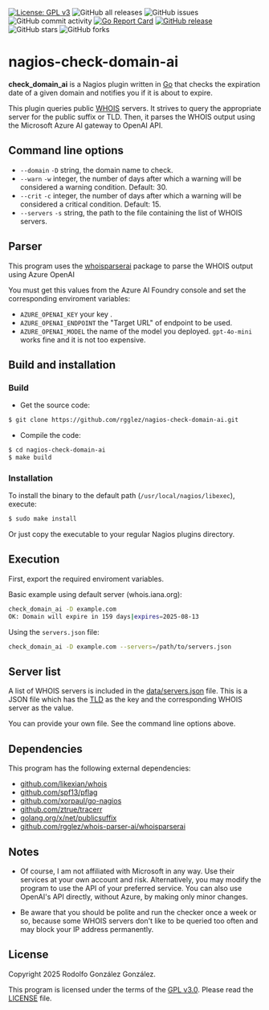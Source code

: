 [![License: GPL v3](https://img.shields.io/badge/License-GPLv3-blue.svg)](https://www.gnu.org/licenses/gpl-3.0)
![GitHub all releases](https://img.shields.io/github/downloads/rgglez/nagios-check-domain-ai/total)
![GitHub issues](https://img.shields.io/github/issues/rgglez/nagios-check-domain-ai)
![GitHub commit activity](https://img.shields.io/github/commit-activity/y/rgglez/nagios-check-domain-ai)
[![Go Report Card](https://goreportcard.com/badge/github.com/rgglez/nagios-check-domain-ai)](https://goreportcard.com/report/github.com/rgglez/nagios-check-domain-ai)
[![GitHub release](https://img.shields.io/github/release/rgglez/nagios-check-domain-ai.svg)](https://github.com/rgglez/nagios-check-domain-ai/releases/)
![GitHub stars](https://img.shields.io/github/stars/rgglez/nagios-check-domain-ai?style=social)
![GitHub forks](https://img.shields.io/github/forks/rgglez/nagios-check-domain-ai?style=social)

# nagios-check-domain-ai

**check_domain_ai** is a Nagios plugin written in [Go](https://go.dev/) that checks the expiration date of a given domain and notifies you if it is about to expire.

This plugin queries public [WHOIS](https://www.rfc-editor.org/rfc/rfc3912.txt) servers. It strives to query the appropriate server for the public suffix or TLD. Then, it parses the WHOIS output using the Microsoft Azure AI gateway to OpenAI API.

## Command line options

* `--domain` `-D` string, the domain name to check.
* `--warn` `-w` integer, the number of days after which a warning will be considered a warning condition. Default: 30.
* `--crit` `-c` integer, the number of days after which a warning will be considered a critical condition. Default: 15.
* `--servers` `-s` string, the path to the file containing the list of WHOIS servers.

## Parser

This program uses the [whoisparserai](github.com/rgglez/whois-parser-ai/whoisparserai) package to parse the WHOIS output using Azure OpenAI

You must get this values from the Azure AI Foundry console and set the corresponding enviroment variables:

* `AZURE_OPENAI_KEY` your key .
* `AZURE_OPENAI_ENDPOINT` the "Target URL" of endpoint to be used.
* `AZURE_OPENAI_MODEL` the name of the model you deployed. `gpt-4o-mini` works fine and it is not too expensive.

## Build and installation

### Build

* Get the source code:

```bash
$ git clone https://github.com/rgglez/nagios-check-domain-ai.git
```

* Compile the code:

```bash
$ cd nagios-check-domain-ai
$ make build
```

### Installation

To install the binary to the default path (```/usr/local/nagios/libexec```), execute:

```bash
$ sudo make install
```

Or just copy the executable to your regular Nagios plugins directory.

## Execution

First, export the required enviroment variables.

Basic example using default server (whois.iana.org):

```bash
check_domain_ai -D example.com
OK: Domain will expire in 159 days|expires=2025-08-13
```

Using the `servers.json` file:

```bash
check_domain_ai -D example.com --servers=/path/to/servers.json
```

## Server list

A list of WHOIS servers is included in the [data/servers.json](data/servers.json) file.
This is a JSON file which has the [TLD](https://en.wikipedia.org/wiki/Top-level_domain)
as the key and the corresponding WHOIS server as the value.

You can provide your own file. See the command line options above.

## Dependencies

This program has the following external dependencies:

* [github.com/likexian/whois](https://github.com/likexian/whois)
* [github.com/spf13/pflag](https://github.com/spf13/pflag)
* [github.com/xorpaul/go-nagios](https://github.com/xorpaul/go-nagios)
* [github.com/ztrue/tracerr](https://github.com/ztrue/tracerr)
* [golang.org/x/net/publicsuffix](golang.org/x/net/publicsuffix)
* [github.com/rgglez/whois-parser-ai/whoisparserai](github.com/rgglez/whois-parser-ai/whoisparserai)

## Notes

- Of course, I am not affiliated with Microsoft in any way. Use their services at your own account and risk. Alternatively, you may modify the program to use the API of your preferred service. You can also use OpenAI's API directly, without Azure, by making only minor changes.

- Be aware that you should be polite and run the checker once a week or so, because some WHOIS servers don't like to be queried too often and may block your IP address permanently.

## License

Copyright 2025 Rodolfo González González.

This program is licensed under the terms of the [GPL v3.0](https://www.gnu.org/licenses/gpl-3.0.en.html). Please read the [LICENSE](LICENSE.md) file.
